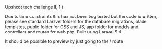 Upshoot tech challenge II, 1.)

Due to time constraints this has not been bug tested but the code is written, please see standard Laravel folders for the database migrations, blade templates, public folder for CSS and JS, app folder for models and controllers and routes for web.php. Built using Laravel 5.4.

It should be possible to preview by just going to the / route
